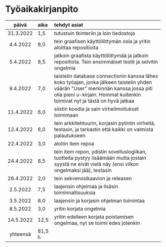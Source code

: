 # Työaikakirjanpito

| päivä | aika | tehdyt asiat  |
| :----:|:-----| :-----|
|31.3.2022|1,5|tutustuin tkinteriin ja loin tiedostoja|
|4.4.2022|8,0|tein graafisen käyttöliittymän osia ja yritin aloittaa repositioita|
|5.4.2022|8,5| jatkoin graafista käyttöliittymää ja jatkoin repositiota. Tein ensimmäiset testit ja selvitin ongelmia|
|9.4.2022|7,0| taistelin database connectionin kanssa lähes koko työajan, jonka jälkeen taistelin yhden väärän "User" merkinnän kanssa jossa piti olla pieni u-kirjain. Hommat kuitenkin toimivat nyt ja tästä on hyvä jatkaa|
|11.4.2022|6,0| siistin koodia ja sain virheilmoitukset toimimaan|
|12.4.2022|6,0|tein arkkitehtuurin, korjasin pylintin virheitä, testasin, ja tarkastin että kaikki on valmista palautukseen|
|22.4.2022|3,0| aloitin item repoa|
|24.4.2022|8,5|tein item repon, ydistin sovelluslogiikan, tuotteita pystyy lisäämään mutta jostain syystä ne eivät vielä näy (ensi viikon ongelmaksi jää), testasin|
|26.4.2022|2,0|tein sekvenssikaavion ja releasen|
|2.5.2022|7,5|laajensin ohjelmaa ja lisäsin toiminnallisuuksia|
|3.5.2022|8,0|laajensin ja korjasin ohjelman toimintaa|
|8.5.2022|3,0| yritin korjata ongelmia|
|14.5.2022|12,5| yritin edelleen korjata poistamisen ongelmaa, nyt se toimii edes jotenkin|
|yhteensä|81,5 h||
